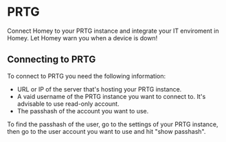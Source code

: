 # PRTG

Connect Homey to your PRTG instance and integrate your IT enviroment in Homey. Let Homey warn you when a device is down!

## Connecting to PRTG
To connect to PRTG you need the following information:
- URL or IP of the server that's hosting your PRTG instance.
- A vaid username of the PRTG instance you want to connect to. It's advisable to use read-only account.
- The passhash of the account you want to use.

To find the passhash of the user, go to the settings of your PRTG instance, then go to the user account you want to use and hit "show passhash".